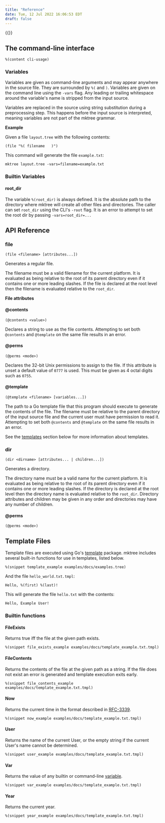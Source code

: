 ```yaml
---
title: "Reference"
date: Tue, 12 Jul 2022 16:06:53 EDT
draft: false
---
```


{{<toc>}}

## The command-line interface

```
%(content cli-usage)
```

### Variables

Variables are given as command-line arguments and may appear anywhere in the source
file. They are surrounded by `%(` and `)`.  Variables are given on the command line using
the `-vars` flag. Any leading or trailing whitespace around the variable's name is stripped
from the input source.

Variables are replaced in the source using string substitution during a preprocessing step. This happens before the input source is interpreted, meaning variables are not part of the mktree grammar.

__Example__

Given a file `layout.tree` with the following contents:

```
(file "%( filename   )")
```

This command will generate the file `example.txt`:

```
mktree layout.tree -vars=filename=example.txt
```

### Builtin Variables

#### root_dir

The variable `%(root_dir)` is always defined. It is the absolute path to the
directory where mktree will create all other files and directories. The caller
can set `root_dir` using the CLI's `-root` flag.  It is an error to attempt to
set the root dir by passing `-vars=root_dir=...`

## API Reference

### file

```
(file <filename> [attributes...])
```

Generates a regular file.

The filename must be a valid filename for the current platform. It is
evaluated as being relative to the root of its parent directory even if
it contains one or more leading slashes. If the file is declared at the
root level then the filename is evaluated relative to the `root_dir`.


__File attributes__


#### @contents

```
(@contents <value>)
```

Declares a string <value> to use as the file contents. Attempting to set both `@contents` and 
`@template` on the same file results in an error.

#### @perms

```
(@perms <mode>)
```

Declares the 32-bit Unix permissions to assign to the file. If this attribute 
is unset a default value of `0777` is used. This must be given as 4 octal digits
such as `0755`.

#### @template

```
(@template <filename> [variables...])
```

The path to a Go template file that this program should execute to generate the
contents of the file. The filename must be relative to the parent directory of the
input source file and the current user must have permission to read it.  Attempting
to set both `@contents` and `@template` on the same file results in an error. 

See the [templates](#template-files) section below for more information about templates.


### dir

```
(dir <dirname> [attributes... | children...])
```

Generates a directory.

The directory name must be a valid name for the current platform. It is
evaluated as being relative to the root of its parent directory even if
it contains one or more leading slashes. If the directory is declared at the
root level then the directory name is evaluated relative to the `root_dir`.
Directory attributes and children may be given in any order and directories may
have any number of children.

#### @perms

```
(@perms <mode>)
```

## Template Files

Template files are executed using Go's [template](https://pkg.go.dev/text/template)
package. mktree includes several built-in functions for use in templates, listed below.

```
%(snippet template_example examples/docs/examples.tree)
```

And the file `hello_world.txt.tmpl`:

```
Hello, %(first) %(last)!
```

This will generate the file `hello.txt` with the contents:

```
Hello, Example User!
```

### Builtin functions

#### FileExists

Returns true iff the file at the given path exists.

```
%(snippet file_exists_example examples/docs/template_example.txt.tmpl)
```

#### FileContents

Returns the contents of the file at the given path as a string. If the
file does not exist an error is generated and template execution exits
early.

```
%(snippet file_contents_example examples/docs/template_example.txt.tmpl)
```

#### Now

Returns the current time in the format described in [RFC-3339](https://datatracker.ietf.org/doc/html/rfc3339).

```
%(snippet now_example examples/docs/template_example.txt.tmpl)
```

#### User

Returns the name of the current User, or the empty string if the current User's name
cannot be determined.

```
%(snippet user_example examples/docs/template_example.txt.tmpl)
```

#### Var

Returns the value of any builtin or command-line [variable](#variables).

```
%(snippet var_example examples/docs/template_example.txt.tmpl)
```

#### Year

Returns the current year.

```
%(snippet year_example examples/docs/template_example.txt.tmpl)
```